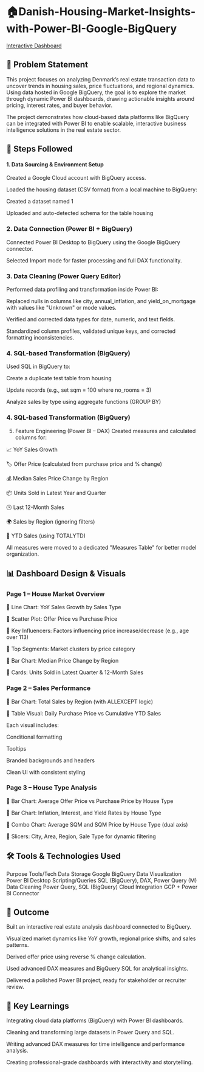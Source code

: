 # 🏠Danish-Housing-Market-Insights-with-Power-BI-Google-BigQuery

[Interactive Dashboard](https://project.novypro.com/hL5Wqd)

## 📌 Problem Statement
This project focuses on analyzing Denmark’s real estate transaction data to uncover trends in housing sales, price fluctuations, and regional dynamics. Using data hosted in Google BigQuery, the goal is to explore the market through dynamic Power BI dashboards, drawing actionable insights around pricing, interest rates, and buyer behavior.

The project demonstrates how cloud-based data platforms like BigQuery can be integrated with Power BI to enable scalable, interactive business intelligence solutions in the real estate sector.

## 🔄 Steps Followed
#### 1. Data Sourcing & Environment Setup
Created a Google Cloud account with BigQuery access.

Loaded the housing dataset (CSV format) from a local machine to BigQuery:

Created a dataset named 1

Uploaded and auto-detected schema for the table housing

### 2. Data Connection (Power BI + BigQuery)
Connected Power BI Desktop to BigQuery using the Google BigQuery connector.

Selected Import mode for faster processing and full DAX functionality.

### 3. Data Cleaning (Power Query Editor)
Performed data profiling and transformation inside Power BI:

Replaced nulls in columns like city, annual_inflation, and yield_on_mortgage with values like "Unknown" or mode values.

Verified and corrected data types for date, numeric, and text fields.

Standardized column profiles, validated unique keys, and corrected formatting inconsistencies.

### 4. SQL-based Transformation (BigQuery)
Used SQL in BigQuery to:

Create a duplicate test table from housing

Update records (e.g., set sqm = 100 where no_rooms = 3)

Analyze sales by type using aggregate functions (GROUP BY)

### 4. SQL-based Transformation (BigQuery)
5. Feature Engineering (Power BI – DAX)
Created measures and calculated columns for:

📈 YoY Sales Growth

🏷️ Offer Price (calculated from purchase price and % change)

💰 Median Sales Price Change by Region

📦 Units Sold in Latest Year and Quarter

🕒 Last 12-Month Sales

🌍 Sales by Region (ignoring filters)

📅 YTD Sales (using TOTALYTD)

All measures were moved to a dedicated "Measures Table" for better model organization.

## 📊 Dashboard Design & Visuals

### Page 1 – House Market Overview

🔹 Line Chart: YoY Sales Growth by Sales Type

🔹 Scatter Plot: Offer Price vs Purchase Price

🔹 Key Influencers: Factors influencing price increase/decrease (e.g., age over 113)

🔹 Top Segments: Market clusters by price category

🔹 Bar Chart: Median Price Change by Region

🔹 Cards: Units Sold in Latest Quarter & 12-Month Sales

### Page 2 – Sales Performance

🔹 Bar Chart: Total Sales by Region (with ALLEXCEPT logic)

🔹 Table Visual: Daily Purchase Price vs Cumulative YTD Sales

Each visual includes:

Conditional formatting

Tooltips

Branded backgrounds and headers

Clean UI with consistent styling

### Page 3 – House Type Analysis

🔹 Bar Chart: Average Offer Price vs Purchase Price by House Type

🔹 Bar Chart: Inflation, Interest, and Yield Rates by House Type

🔹 Combo Chart: Average SQM and SQM Price by House Type (dual axis)

🔹 Slicers: City, Area, Region, Sale Type for dynamic filtering

## 🛠️ Tools & Technologies Used
Purpose	Tools/Tech
Data Storage	Google BigQuery
Data Visualization	Power BI Desktop
Scripting/Queries	SQL (BigQuery), DAX, Power Query (M)
Data Cleaning	Power Query, SQL (BigQuery)
Cloud Integration	GCP + Power BI Connector

## 🌟 Outcome
Built an interactive real estate analysis dashboard connected to BigQuery.

Visualized market dynamics like YoY growth, regional price shifts, and sales patterns.

Derived offer price using reverse % change calculation.

Used advanced DAX measures and BigQuery SQL for analytical insights.

Delivered a polished Power BI project, ready for stakeholder or recruiter review.

## 🧠 Key Learnings
Integrating cloud data platforms (BigQuery) with Power BI dashboards.

Cleaning and transforming large datasets in Power Query and SQL.

Writing advanced DAX measures for time intelligence and performance analysis.

Creating professional-grade dashboards with interactivity and storytelling.
